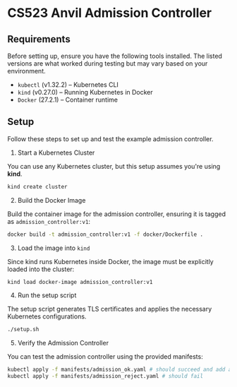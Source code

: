 # CS523 Anvil Admission Controller

## Requirements
Before setting up, ensure you have the following tools installed. The listed versions are what worked during testing but may vary based on your environment.

- `kubectl` (v1.32.2) – Kubernetes CLI
- `kind` (v0.27.0) – Running Kubernetes in Docker
- `Docker` (27.2.1) – Container runtime

## Setup

Follow these steps to set up and test the example admission controller.



1. Start a Kubernetes Cluster

You can use any Kubernetes cluster, but this setup assumes you're using **kind**.
```bash
kind create cluster
```

2. Build the Docker Image

Build the container image for the admission controller, ensuring it is tagged as `admission_controller:v1`:
```bash
docker build -t admission_controller:v1 -f docker/Dockerfile .
```

3. Load the image into `kind`

Since kind runs Kubernetes inside Docker, the image must be explicitly loaded into the cluster:
```bash
kind load docker-image admission_controller:v1
```

4. Run the setup script

The setup script generates TLS certificates and applies the necessary Kubernetes configurations.
```bash
./setup.sh
```

5.  Verify the Admission Controller

You can test the admission controller using the provided manifests:
```bash
kubectl apply -f manifests/admission_ok.yaml # should succeed and add a label
kubectl apply -f manifests/admission_reject.yaml # should fail
```

